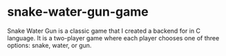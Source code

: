 # snake-water-gun-game
Snake Water Gun is a classic game that I created a backend for in C language. It is a two-player game where each player chooses one of three options: snake, water, or gun.
